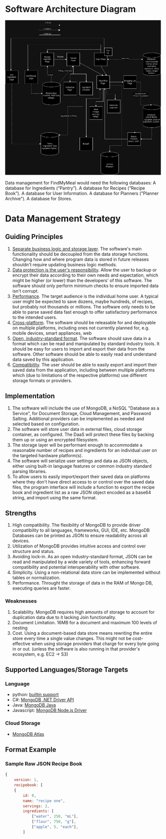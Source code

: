 # Software Architecture Diagram
![alt text](https://github.com/RealSladX/FindMyMeal/blob/5081c52f3004c76ea10ab4f18cb12534b0ba4f4b/Software%20Design%20Specification/Data%20Management%20Strategy/SoftwareDesignSpecification.drawio.png)

Data management for FindMyMeal would need the following databases: A database for Ingredients (“Pantry”). A database for Recipes (“Recipe Book”). A database for User Information. A database for Planners ("Planner Archive"). A database for Stores.

# Data Management Strategy

## Guiding Principles

1. <ins>Separate business logic and storage layer</ins>. The software's main functionality should be decoupled from the data storage functions. Changing how and where program data is stored in future releases shouldn't require updating business logic methods.
2. <ins>Data protection is the user's responsibility</ins>. Allow the user to backup or encrypt their data according to their own needs and expectation, which might be higher (or lower) than the developers' of this software. The software should only perform minimum checks to ensure imported data isn't corrupt.
3. <ins>Performance</ins>. The target audience is the individual home user. A typical user might be expected to save dozens, maybe hundreds, of recipes, but probably not thousands or millions. The software only needs to be able to parse saved data fast enough to offer satisfactory performance to the intended users.
4. <ins>Cross-platform</ins>. The software should be releasable for and deployable on multiple platforms, including ones not currently planned for, e.g. mobile devices, smart appliances, web
5. <ins>Open, industry-standard format</ins>. The software should save data in a format which can be read and manipulated by standard industry tools. It should be easy for users to import and export their data from the software. Other software should be able to easily read and understand data saved by this application.
6. <ins>Compatibility</ins>. The user should be able to easily export and import their saved data from the application, including between multiple platforms which (due to limitations of the respective platforms) use different storage formats or providers.

## Implementation

1. The software will include the use of MongoDB, a NoSQL "Database as a Service", for Document Storage, Cloud Management, and Password Salting. Additional providers can be implemented as needed and selected based on configuration. 
2. The software will store user data in external files, cloud storage container, as configured. The DaaS will protect these files by backing them up or using an encrypted filesystem. 
3. The storage layer will be performant enough to accommodate a reasonable number of recipes and ingredients for an individual user on the targeted hardware platform(s).
4. The software will serialize user settings and data as JSON objects, either using built-in language features or common industry standard parsing libraries.
5. To allow users to easily import/export their saved data on platforms where they don't have direct access to or control over the saved data files, the program interface will include a function to export the recipe book and ingredient list as a raw JSON object encoded as a base64 string, and import using the same format.

## Strengths

1. High compatibility. The flexibility of MongoDB to provide driver compatibility to all languages, frameworks, GUI, IDE, etc. MongoDB Databases can be printed as JSON to ensure readability across all devices.
2. Utilization of MongoDB provides intuitive access and control over structure and status. 
3. Avoiding lock-in. As an open industry-standard format, JSON can be read and manipulated by a wide variety of tools, enhancing forward compatibility and potential interoperability with other software.
4. Simplicity. Using a non-relational data store can be implemented without tables or normalization.
5. Performance. Throught the storage of data in the RAM of Mongo DB, executing queries are faster. 

### Weaknesses

1. Scalability. MongoDB requires high amounts of storage to account for duplication data due to it lacking Join functionality.
2. Document Limitation. 16MB for a document and maximum 100 levels of nesting
3. Cost. Using a document-based data store means rewriting the entire store every time a single value changes. This might not be cost-effective when using storage providers that charge for every byte going in or out. (unless the software is also running in that provider's ecosystem, e.g. EC2 -> S3)
## Supported Languages/Storage Targets

### Language
- python: [builtin support](https://www.mongodb.com/languages/python)
- C#: [MongoDB .NET Driver API]((https://mongodb.github.io/mongo-csharp-driver/2.22/html/R_Project_CSharpDriverDocs.htm))
- Java: [MongoDB Java](https://www.mongodb.com/languages/java)
- Javascript: [MongoDB Node.js Driver]((https://mongodb.github.io/node-mongodb-native/6.2/))

### Cloud Storage
- [MongoDB Atlas](https://www.mongodb.com/products/platform/cloud#atlasMDB)

## Format Example

### Sample Raw JSON Recipe Book
```javascript
{
	version: 1,
	recipebook: [
	{
		id: 0,
		name: "recipe one",
		servings: 2,
		ingredients: [
			["water", 250, "mL"],
			["flour", 750, "g"],
			["apple", 5, "each"],
		]
